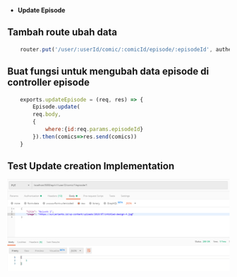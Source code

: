 - **Update Episode**

## Tambah route ubah data
```javascript
    router.put('/user/:userId/comic/:comicId/episode/:episodeId', authenticated, EpisodeController.updateEpisode)
```

## Buat fungsi untuk mengubah data episode di controller episode
```javascript
    exports.updateEpisode = (req, res) => {
        Episode.update(
        req.body,
        {
            where:{id:req.params.episodeId}
        }).then(comics=>res.send(comics))
    }
```

## Test Update creation Implementation
<img src="./image_git/EditEpisode.PNG" width="800" alt="webtoon"/>